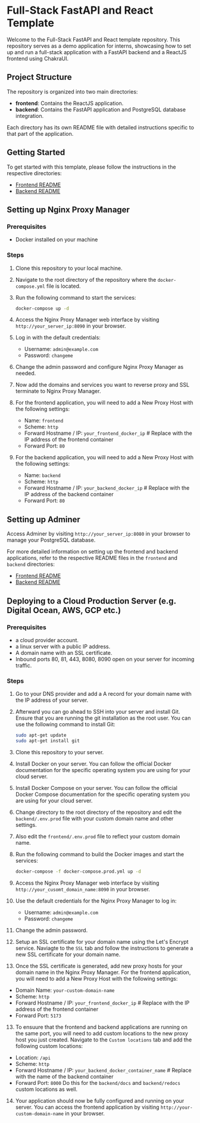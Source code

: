 # Full-Stack FastAPI and React Template

Welcome to the Full-Stack FastAPI and React template repository. This repository serves as a demo application for interns, showcasing how to set up and run a full-stack application with a FastAPI backend and a ReactJS frontend using ChakraUI.

## Project Structure

The repository is organized into two main directories:

- **frontend**: Contains the ReactJS application.
- **backend**: Contains the FastAPI application and PostgreSQL database integration.

Each directory has its own README file with detailed instructions specific to that part of the application.

## Getting Started

To get started with this template, please follow the instructions in the respective directories:

- [Frontend README](./frontend/README.md)
- [Backend README](./backend/README.md)

## Setting up Nginx Proxy Manager

### Prerequisites
- Docker installed on your machine

### Steps
1. Clone this repository to your local machine.

2. Navigate to the root directory of the repository where the `docker-compose.yml` file is located.

3. Run the following command to start the services:
   ```bash
   docker-compose up -d
   ```

4. Access the Nginx Proxy Manager web interface by visiting `http://your_server_ip:8090` in your browser.

5. Log in with the default credentials:
   - Username: `admin@example.com`
   - Password: `changeme`

6. Change the admin password and configure Nginx Proxy Manager as needed.

7. Now add the domains and services you want to reverse proxy and SSL terminate to Nginx Proxy Manager.

8. For the frontend application, you will need to add a New Proxy Host with the following settings:
   - Name: `frontend`
   - Scheme: `http`
   - Forward Hostname / IP: `your_frontend_docker_ip` # Replace with the IP address of the frontend container
   - Forward Port: `80`

9. For the backend application, you will need to add a New Proxy Host with the following settings:
   - Name: `backend`
   - Scheme: `http`
   - Forward Hostname / IP: `your_backend_docker_ip` # Replace with the IP address of the backend container
   - Forward Port: `80`

## Setting up Adminer
Access Adminer by visiting `http://your_server_ip:8080` in your browser to manage your PostgreSQL database.

For more detailed information on setting up the frontend and backend applications, refer to the respective README files in the `frontend` and `backend` directories:
- [Frontend README](./frontend/README.md)
- [Backend README](./backend/README.md)

## Deploying to a Cloud Production Server (e.g. Digital Ocean, AWS, GCP etc.)

### Prerequisites
- a cloud provider account.
- a linux server with a public IP address.
- A domain name with an SSL certificate.
- Inbound ports 80, 81, 443, 8080, 8090 open on your server for incoming traffic.

### Steps
1. Go to your DNS provider and add a A record for your domain name with the IP address of your server.

2. Afterward you can go ahead to SSH into your server and install Git. Ensure that you are running the git installation as the root user. You can use the following command to install Git:
   ```bash
   sudo apt-get update
   sudo apt-get install git
   ```

2. Clone this repository to your server.

3. Install Docker on your server. You can follow the official Docker documentation for the specific operating system you are using for your cloud server.

4. Install Docker Compose on your server. You can follow the official Docker Compose documentation for the specific operating system you are using for your cloud server. 

5. Change directory to the root directory of the repository and edit the `backend/.env.prod` file with your custom domain name and other settings.

6. Also edit the `frontend/.env.prod` file to reflect your custom domain name. 

7. Run the following command to build the Docker images and start the services:
   ```bash
   docker-compose -f docker-compose.prod.yml up -d
   ```

8. Access the Nginx Proxy Manager web interface by visiting `http://your_cusomt_domain_name:8090` in your browser. 

9. Use the default credentials for the Nginx Proxy Manager to log in:
   - Username: `admin@example.com`
   - Password: `changeme`

10. Change the admin password.

11. Setup an SSL certificate for your domain name using the Let's Encrypt service. Naviagte to the `SSL` tab and follow the instructions to generate a new SSL certificate for your domain name.

12. Once the SSL certificate is generated, add new proxy hosts for your domain name in the Nginx Proxy Manager. For the frontend application, you will need to add a New Proxy Host with the following settings:
   - Domain Name: `your-custom-domain-name`
   - Scheme: `http`
   - Forward Hostname / IP: `your_frontend_docker_ip` # Replace with the IP address of the frontend container
   - Forward Port: `5173` 

13. To ensuure that the frontend and backend applications are running on the same port, you will need to add custom locations to the new proxy host you just created. Navigate to the `Custom locations` tab and add the following custom locations: 
   - Location: `/api`   
   - Scheme: `http`
   - Forward Hostname / IP: `your_backend_docker_container_name` # Replace with the name of the backend container
   - Forward Port: `8000`
   Do this for the `backend/docs` and `backend/redocs` custom locations as well.

14. Your application should now be fully configured and running on your server. You can access the frontend application by visiting `http://your-custom-domain-name` in your browser.